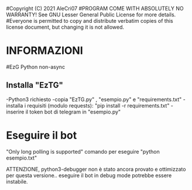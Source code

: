 #Copyright (C) 2021 AleCri07 
#PROGRAM COME WITH ABSOLUTELY NO WARRANTY! See GNU Lesser General Public License for more details.
#Everyone is permitted to copy and distribute verbatim copies of this license document, but changing it is not allowed.

# INFORMAZIONI  

#EzG Python non-async

## Installa "EzTG" 
-Python3 richiesto
-copia "EzTG.py" , "esempio.py" e "requirements.txt" 
-installa i requisiti (modulo requests): "pip install -r requirements.txt"
-inserire il token bot di telegram in "esempio.py"

# Eseguire il bot
"Only long polling is supported" 
comando per eseguire "python esempio.txt"

ATTENZIONE, python3-debugger non è stato ancora provato e ottimizzato per questa versione.. eseguire il bot in debug mode potrebbe essere instabile.


